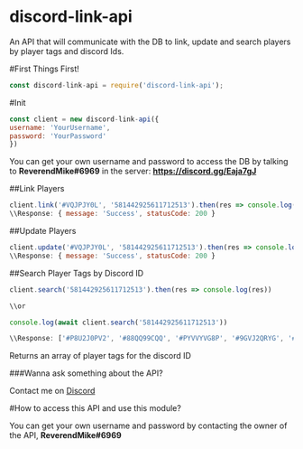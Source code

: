 # discord-link-api
An API that will communicate with the DB to link, update and search players by player tags and discord Ids.

#First Things First!

```js
const discord-link-api = require('discord-link-api');
```

#Init

```js
const client = new discord-link-api({
username: 'YourUsername',
password: 'YourPassword'
})
```
You can get your own username and password to access the DB by talking to **ReverendMike#6969** in the server: **https://discord.gg/Eaja7gJ**

##Link Players

```js
client.link('#VQJPJY0L', '581442925611712513').then(res => console.log(res))
\\Response: { message: 'Success', statusCode: 200 }
```

##Update Players

```js
client.update('#VQJPJY0L', '581442925611712513').then(res => console.log(res))
\\Response: { message: 'Success', statusCode: 200 }
```

##Search Player Tags by Discord ID

```js
client.search('581442925611712513').then(res => console.log(res))

\\or

console.log(await client.search('581442925611712513'))

\\Response: ['#P8U2J0PV2', '#88QQ99CQQ', '#PYVVYVG8P', '#9GVJ2QRYG', '#YRQPVQQY2', '#2VRVVY0RQ', '#VQJPJY0L']
```
Returns an array of player tags for the discord ID

###Wanna ask something about the API?

Contact me on [Discord](https://discord.gg/Eaja7gJ)

#How to access this API and use this module?

You can get your own username and password by contacting the owner of the API, **ReverendMike#6969**
